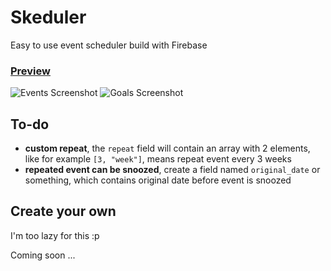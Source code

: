 # Skeduler
Easy to use event scheduler build with Firebase

### [Preview](https://dap-skeduler.web.app/)

![Events Screenshot](https://i.imgur.com/9JohmaO.png)
![Goals Screenshot](https://i.imgur.com/Oj6dHCr.png)

## To-do

- **custom repeat**, the `repeat` field will contain an array with 2 elements, like for example `[3, "week"]`, means repeat event every 3 weeks
- **repeated event can be snoozed**, create a field named `original_date` or something, which contains original date before event is snoozed

## Create your own

I'm too lazy for this :p

Coming soon ...
